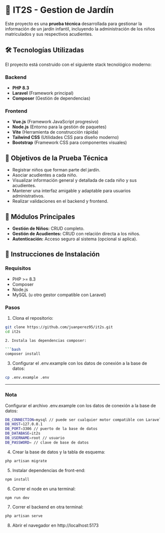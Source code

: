 # 🌱 IT2S - Gestion de Jardín

Este proyecto es una **prueba técnica** desarrollada para gestionar la información de un jardín infantil, incluyendo la administración de los niños matriculados y sus respectivos acudientes.

## 🛠 Tecnologías Utilizadas

El proyecto está construido con el siguiente stack tecnológico moderno:

### Backend
- **PHP 8.3**
- **Laravel** (Framework principal)
- **Composer** (Gestión de dependencias)

### Frontend
- **Vue.js** (Framework JavaScript progresivo)
- **Node.js** (Entorno para la gestión de paquetes)
- **Vite** (Herramienta de construcción rápida)
- **Tailwind CSS** (Utilidades CSS para diseño moderno)
- **Bootstrap** (Framework CSS para componentes visuales)

## 🎯 Objetivos de la Prueba Técnica

- Registrar niños que forman parte del jardín.
- Asociar acudientes a cada niño.
- Visualizar información general y detallada de cada niño y sus acudientes.
- Mantener una interfaz amigable y adaptable para usuarios administrativos.
- Realizar validaciones en el backend y frontend.

## 🧩 Módulos Principales

- **Gestión de Niños:** CRUD completo.
- **Gestión de Acudientes:** CRUD con relación directa a los niños.
- **Autenticación:** Acceso seguro al sistema (opcional si aplica).


## 🚀 Instrucciones de Instalación

### Requisitos
- PHP >= 8.3
- Composer
- Node.js
- MySQL (u otro gestor compatible con Laravel)

### Pasos

1. Clona el repositorio:

```bash
git clone https://github.com/juanperez95/it2s.git
cd it2s

2. Instala las dependencias composer:

```bash
composer install
```

3. Configurar el .env.example con los datos de conexión a la base de datos:

```bash
cp .env.example .env
```

---
### Nota
Configurar el archivo .env.example con los datos de conexión a la base de datos:

```bash
DB_CONNECTION=mysql // puede ser cualquier motor compatible con Laravel
DB_HOST=127.0.0.1
DB_PORT=3306 // puerto de la base de datos
DB_DATABASE=it2s
DB_USERNAME=root // usuario
DB_PASSWORD= // clave de base de datos
```

4. Crear la base de datos y la tabla de esquema:

```bash
php artisan migrate
```

5. Instalar dependencias de front-end:

```bash
npm install
```

6. Correr el node en una terminal:

```bash
npm run dev
```

7. Correr el backend en otra terminal:

```bash
php artisan serve
```

8. Abrir el navegador en http://localhost:5173


